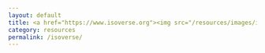 ```yaml
---
layout: default
title: <a href="https://www.isoverse.org"><img src="/resources/images/isoverse/isoverse_logo.png" align="center" height="277"/></a>
category: resources
permalink: /isoverse/
---
```

